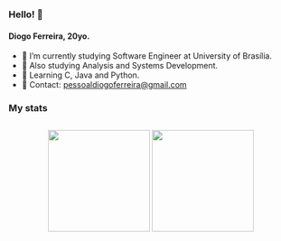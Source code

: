 ### Hello! 👋

#### Diogo Ferreira, 20yo.

- 🔭 I’m currently studying Software Engineer at University of Brasília.
- 📗 Also studying Analysis and Systems Development.
- 📘 Learning C, Java and Python.
- 📧 Contact: pessoaldiogoferreira@gmail.com

### My stats
##
<div align="Center">
  <img height="180em" src="https://github-readme-stats.vercel.app/api?username=fdiogo1&show_icons=true&theme=dark&include_all_commits=true&count_private=true"/>
  <img height="180em" src="https://github-readme-stats.vercel.app/api/top-langs/?username=fdiogo1&layout=compact&langs_count=7&theme=dark"/>
</div>


